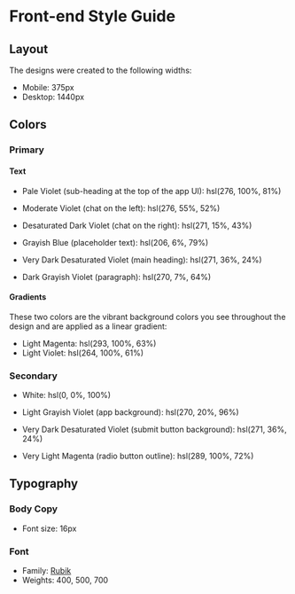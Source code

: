 # Front-end Style Guide

## Layout

The designs were created to the following widths:

- Mobile: 375px
- Desktop: 1440px

## Colors

### Primary

#### Text

- Pale Violet (sub-heading at the top of the app UI): hsl(276, 100%, 81%)

- Moderate Violet (chat on the left): hsl(276, 55%, 52%)

- Desaturated Dark Violet (chat on the right): hsl(271, 15%, 43%)

- Grayish Blue (placeholder text): hsl(206, 6%, 79%)

- Very Dark Desaturated Violet (main heading): hsl(271, 36%, 24%)

- Dark Grayish Violet (paragraph): hsl(270, 7%, 64%)

#### Gradients

These two colors are the vibrant background colors you see throughout the design and are applied as a linear gradient:

- Light Magenta: hsl(293, 100%, 63%)
- Light Violet: hsl(264, 100%, 61%)

### Secondary

- White: hsl(0, 0%, 100%)

- Light Grayish Violet (app background): hsl(270, 20%, 96%)

- Very Dark Desaturated Violet (submit button background): hsl(271, 36%, 24%)

- Very Light Magenta (radio button outline): hsl(289, 100%, 72%)

## Typography

### Body Copy

- Font size: 16px

### Font

- Family: [Rubik](https://fonts.google.com/specimen/Rubik)
- Weights: 400, 500, 700
